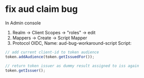 

# fix aud claim bug

In Admin console
1) Realm -> Client Scopes -> "roles" -> edit
2) Mappers -> Create -> Script Mapper
3) Protocol OIDC, Name: aud-bug-workaround-script
Script:

```javascript
// add current client-id to token audience
token.addAudience(token.getIssuedFor());

// return token issuer as dummy result assigned to iss again
token.getIssuer();
```